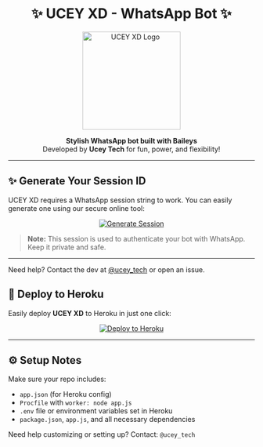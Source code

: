 <h1 align="center">✨ UCEY XD - WhatsApp Bot ✨</h1>

<p align="center">
  <img src="https://i.imgur.com/AhK98lU.png" width="200" alt="UCEY XD Logo"/>
</p>

<p align="center">
  <b>Stylish WhatsApp bot built with Baileys</b> <br>
  Developed by <strong>Ucey Tech</strong> for fun, power, and flexibility!
</p>

---
## ✨ Generate Your Session ID

UCEY XD requires a WhatsApp session string to work. You can easily generate one using our secure online tool:

<p align="center">
  <a href="https://dark-pair-code.onrender.com/" target="_blank">
    <img src="https://img.shields.io/badge/GENERATE%20SESSION-green?style=for-the-badge&logo=whatsapp&logoColor=white" alt="Generate Session">
  </a>
</p>

> **Note:** This session is used to authenticate your bot with WhatsApp. Keep it private and safe.

---

Need help? Contact the dev at [@ucey_tech](https://wa.me/+27619316979) or open an issue.

## 🚀 Deploy to Heroku

Easily deploy **UCEY XD** to Heroku in just one click:

<p align="center">
  <a href="https://heroku.com/deploy?template=https://github.com/user1463/UCEY-xd">
    <img src="https://www.herokucdn.com/deploy/button.svg" alt="Deploy to Heroku"/>
  </a>
</p>

---

## ⚙️ Setup Notes

Make sure your repo includes:
- `app.json` (for Heroku config)
- `Procfile` with `worker: node app.js`
- `.env` file or environment variables set in Heroku
- `package.json`, `app.js`, and all necessary dependencies

Need help customizing or setting up? Contact: `@ucey_tech`
